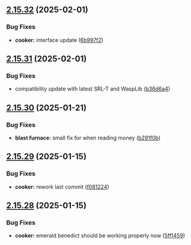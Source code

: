 ## [2.15.32](https://github.com/Torwent/wasp-free/compare/v2.15.31...v2.15.32) (2025-02-01)


### Bug Fixes

* **cooker:** interface update ([6b997f2](https://github.com/Torwent/wasp-free/commit/6b997f238b9af90917c8744852b1af629dd510fd))



## [2.15.31](https://github.com/Torwent/wasp-free/compare/v2.15.30...v2.15.31) (2025-02-01)


### Bug Fixes

* compatibility update with latest SRL-T and WaspLib ([b36d6a4](https://github.com/Torwent/wasp-free/commit/b36d6a47b5b6b1406fbe1662d287e609f5824b87))



## [2.15.30](https://github.com/Torwent/wasp-free/compare/v2.15.29...v2.15.30) (2025-01-21)


### Bug Fixes

* **blast furnace:** small fix for when reading money ([b291f0b](https://github.com/Torwent/wasp-free/commit/b291f0b6419c707c973f79f621180854e40a60fb))



## [2.15.29](https://github.com/Torwent/wasp-free/compare/v2.15.28...v2.15.29) (2025-01-15)


### Bug Fixes

* **cooker:** rework last commit ([f081224](https://github.com/Torwent/wasp-free/commit/f081224df73141914dbe90897158c52725b7bde2))



## [2.15.28](https://github.com/Torwent/wasp-free/compare/v2.15.27...v2.15.28) (2025-01-15)


### Bug Fixes

* **cooker:** emerald benedict should be working properly now ([5ff1459](https://github.com/Torwent/wasp-free/commit/5ff14590e338be88987caa6d8ecb8275f30b796c))



